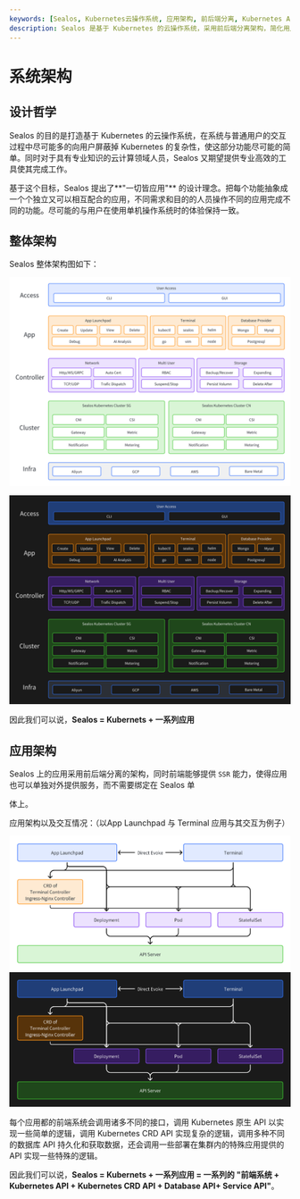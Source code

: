 ```yaml
---
keywords: [Sealos, Kubernetes云操作系统, 应用架构, 前后端分离, Kubernetes API]
description: Sealos 是基于 Kubernetes 的云操作系统，采用前后端分离架构，简化用户操作，提供专业高效的工具，满足不同需求。
---
```


# 系统架构

## 设计哲学

Sealos 的目的是打造基于 Kubernetes 的云操作系统，在系统与普通用户的交互过程中尽可能多的向用户屏蔽掉 Kubernetes
的复杂性，使这部分功能尽可能的简单。同时对于具有专业知识的云计算领域人员，Sealos 又期望提供专业高效的工具使其完成工作。

基于这个目标，Sealos 提出了**"一切皆应用"**
的设计理念。把每个功能抽象成一个个独立又可以相互配合的应用，不同需求和目的的人员操作不同的应用完成不同的功能。尽可能的与用户在使用单机操作系统时的体验保持一致。

## 整体架构

Sealos 整体架构图如下：

![Architecture](./images/architecture_light.png#gh-light-mode-only)

![Architecture](./images/architecture_dark.png#gh-dark-mode-only)

因此我们可以说，**Sealos = Kubernets + 一系列应用**

## 应用架构

Sealos 上的应用采用前后端分离的架构，同时前端能够提供 `SSR` 能力，使得应用也可以单独对外提供服务，而不需要绑定在 Sealos 单

体上。

应用架构以及交互情况：（以App Launchpad 与 Terminal 应用与其交互为例子）

![Application](./images/application_light.png#gh-light-mode-only)![Application](./images/application_dark.png#gh-dark-mode-only)

每个应用都的前端系统会调用诸多不同的接口，调用 Kubernetes 原生 API 以实现一些简单的逻辑，调用 Kubernetes CRD API
实现复杂的逻辑，调用多种不同的数据库 API 持久化和获取数据，还会调用一些部署在集群内的特殊应用提供的 API 实现一些特殊的逻辑。

因此我们可以说，**Sealos = Kubernets + 一系列应用 = 一系列的 "前端系统 + Kubernetes API + Kubernetes CRD API + Database
API+ Service API"**。
